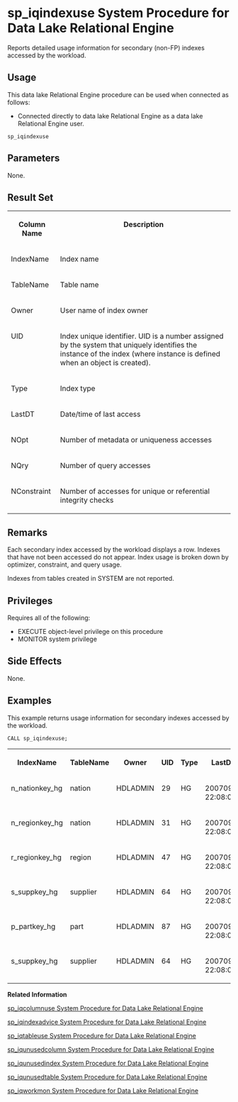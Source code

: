<!-- loioa5ae206484f210158d7db008e8f2fa2e -->

# sp\_iqindexuse System Procedure for Data Lake Relational Engine

Reports detailed usage information for secondary \(non-FP\) indexes accessed by the workload.



<a name="loioa5ae206484f210158d7db008e8f2fa2e__section_umy_gqn_14b"/>

## Usage

This data lake Relational Engine procedure can be used when connected as follows:

-   Connected directly to data lake Relational Engine as a data lake Relational Engine user.



```
sp_iqindexuse
```



<a name="loioa5ae206484f210158d7db008e8f2fa2e__section_nbx_vwv_c1c"/>

## Parameters

None.



<a name="loioa5ae206484f210158d7db008e8f2fa2e__section_ivm_zd1_nbb"/>

## Result Set


<table>
<tr>
<th valign="top">

Column Name

</th>
<th valign="top">

Description

</th>
</tr>
<tr>
<td valign="top">

IndexName

</td>
<td valign="top">

Index name

</td>
</tr>
<tr>
<td valign="top">

TableName

</td>
<td valign="top">

Table name

</td>
</tr>
<tr>
<td valign="top">

Owner

</td>
<td valign="top">

User name of index owner

</td>
</tr>
<tr>
<td valign="top">

UID

</td>
<td valign="top">

Index unique identifier. UID is a number assigned by the system that uniquely identifies the instance of the index \(where instance is defined when an object is created\).

</td>
</tr>
<tr>
<td valign="top">

Type

</td>
<td valign="top">

Index type

</td>
</tr>
<tr>
<td valign="top">

LastDT

</td>
<td valign="top">

Date/time of last access

</td>
</tr>
<tr>
<td valign="top">

NOpt

</td>
<td valign="top">

Number of metadata or uniqueness accesses

</td>
</tr>
<tr>
<td valign="top">

NQry

</td>
<td valign="top">

Number of query accesses

</td>
</tr>
<tr>
<td valign="top">

NConstraint

</td>
<td valign="top">

Number of accesses for unique or referential integrity checks

</td>
</tr>
</table>



<a name="loioa5ae206484f210158d7db008e8f2fa2e__iq_refbb_1625"/>

## Remarks

Each secondary index accessed by the workload displays a row. Indexes that have not been accessed do not appear. Index usage is broken down by optimizer, constraint, and query usage.

Indexes from tables created in SYSTEM are not reported.



<a name="loioa5ae206484f210158d7db008e8f2fa2e__iq_refbb_1624"/>

## Privileges

Requires all of the following:

-   EXECUTE object-level privilege on this procedure
-   MONITOR system privilege



<a name="loioa5ae206484f210158d7db008e8f2fa2e__section_b3r_hc1_nbb"/>

## Side Effects

None.



<a name="loioa5ae206484f210158d7db008e8f2fa2e__iq_refbb_1627"/>

## Examples

This example returns usage information for secondary indexes accessed by the workload.

```
CALL sp_iqindexuse; 
```


<table>
<tr>
<th valign="top">

IndexName

</th>
<th valign="top">

TableName

</th>
<th valign="top">

Owner

</th>
<th valign="top">

UID

</th>
<th valign="top">

Type

</th>
<th valign="top">

LastDT

</th>
<th valign="top">

NOpt

</th>
<th valign="top">

NQry

</th>
<th valign="top">

NConstraint

</th>
</tr>
<tr>
<td valign="top">

n\_nationkey\_hg

</td>
<td valign="top">

nation

</td>
<td valign="top">

HDLADMIN

</td>
<td valign="top">

29

</td>
<td valign="top">

HG

</td>
<td valign="top">

20070917 22:08:06~

</td>
<td valign="top">

12

</td>
<td valign="top">

0

</td>
<td valign="top">

12

</td>
</tr>
<tr>
<td valign="top">

n\_regionkey\_hg

</td>
<td valign="top">

nation

</td>
<td valign="top">

HDLADMIN

</td>
<td valign="top">

31

</td>
<td valign="top">

HG

</td>
<td valign="top">

20070917 22:08:06~

</td>
<td valign="top">

12

</td>
<td valign="top">

0

</td>
<td valign="top">

0

</td>
</tr>
<tr>
<td valign="top">

r\_regionkey\_hg

</td>
<td valign="top">

region

</td>
<td valign="top">

HDLADMIN

</td>
<td valign="top">

47

</td>
<td valign="top">

HG

</td>
<td valign="top">

20070917 22:08:06~

</td>
<td valign="top">

12

</td>
<td valign="top">

0

</td>
<td valign="top">

12

</td>
</tr>
<tr>
<td valign="top">

s\_suppkey\_hg

</td>
<td valign="top">

supplier

</td>
<td valign="top">

HDLADMIN

</td>
<td valign="top">

64

</td>
<td valign="top">

HG

</td>
<td valign="top">

20070917 22:08:06~

</td>
<td valign="top">

12

</td>
<td valign="top">

0

</td>
<td valign="top">

12

</td>
</tr>
<tr>
<td valign="top">

p\_partkey\_hg

</td>
<td valign="top">

part

</td>
<td valign="top">

HDLADMIN

</td>
<td valign="top">

87

</td>
<td valign="top">

HG

</td>
<td valign="top">

20070917 22:08:06~

</td>
<td valign="top">

6

</td>
<td valign="top">

0

</td>
<td valign="top">

6

</td>
</tr>
<tr>
<td valign="top">

s\_suppkey\_hg

</td>
<td valign="top">

supplier

</td>
<td valign="top">

HDLADMIN

</td>
<td valign="top">

64

</td>
<td valign="top">

HG

</td>
<td valign="top">

20070917 22:08:06~

</td>
<td valign="top">

12

</td>
<td valign="top">

0

</td>
<td valign="top">

12

</td>
</tr>
</table>

**Related Information**  


[sp\_iqcolumnuse System Procedure for Data Lake Relational Engine](sp-iqcolumnuse-system-procedure-for-data-lake-relational-engine-a59fb88.md "Reports detailed usage information for columns accessed by the workload.")

[sp\_iqindexadvice System Procedure for Data Lake Relational Engine](sp-iqindexadvice-system-procedure-for-data-lake-relational-engine-a5ab8bc.md "Displays stored index advice messages. Optionally clears advice storage.")

[sp\_iqtableuse System Procedure for Data Lake Relational Engine](sp-iqtableuse-system-procedure-for-data-lake-relational-engine-a5bae03.md "Reports detailed usage information for tables accessed by the workload.")

[sp\_iqunusedcolumn System Procedure for Data Lake Relational Engine](sp-iqunusedcolumn-system-procedure-for-data-lake-relational-engine-a5bbef3.md "Reports columns that were not referenced by the workload.")

[sp\_iqunusedindex System Procedure for Data Lake Relational Engine](sp-iqunusedindex-system-procedure-for-data-lake-relational-engine-a5bc6ce.md "Reports secondary (non-FP) indexes that were not referenced by the workload.")

[sp\_iqunusedtable System Procedure for Data Lake Relational Engine](sp-iqunusedtable-system-procedure-for-data-lake-relational-engine-a5bced3.md "Reports tables that were not referenced by the workload.")

[sp\_iqworkmon System Procedure for Data Lake Relational Engine](sp-iqworkmon-system-procedure-for-data-lake-relational-engine-a5c13d2.md "Controls collection of workload monitor usage information, and reports monitoring collection status. sp_iqworkmon collects information only for queries (SQL statements containing a FROM clause). You cannot use sp_iqworkmon for INSERT or LOAD statements.")

